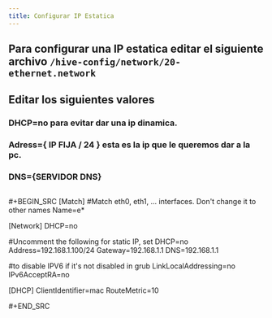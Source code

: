 ```yaml
---
title: Configurar IP Estatica
---
```


## Para configurar una IP estatica editar el siguiente archivo  `/hive-config/network/20-ethernet.network`
## Editar los siguientes valores
### **DHCP=no** para evitar dar una ip dinamica.
### **Adress={ IP FIJA / 24 }** esta es la ip que le queremos dar a la pc.
### DNS={SERVIDOR DNS}
## 
#+BEGIN_SRC 
[Match]
#Match eth0, eth1, ... interfaces. Don't change it to other names
Name=e*

[Network]
DHCP=no

#Uncomment the following for static IP, set DHCP=no
Address=192.168.1.100/24
Gateway=192.168.1.1
DNS=192.168.1.1


#to disable IPV6 if it's not disabled in grub
LinkLocalAddressing=no
IPv6AcceptRA=no


[DHCP]
ClientIdentifier=mac
RouteMetric=10

#+END_SRC
